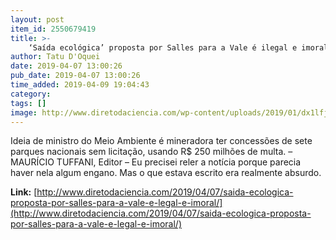 ```yaml
---
layout: post
item_id: 2550679419
title: >-
    ‘Saída ecológica’ proposta por Salles para a Vale é ilegal e imoral
author: Tatu D'Oquei
date: 2019-04-07 13:00:26
pub_date: 2019-04-07 13:00:26
time_added: 2019-04-09 19:04:43
category: 
tags: []
image: http://www.diretodaciencia.com/wp-content/uploads/2019/01/dx1lfjawwayk3sg.jpg_large.jpg
---
```


Ideia de ministro do Meio Ambiente é mineradora ter concessões de sete parques nacionais sem licitação, usando R$ 250 milhões de multa. – MAURÍCIO TUFFANI, Editor – Eu precisei reler a notícia porque parecia haver nela algum engano. Mas o que estava escrito era realmente absurdo.

**Link:** [http://www.diretodaciencia.com/2019/04/07/saida-ecologica-proposta-por-salles-para-a-vale-e-legal-e-imoral/](http://www.diretodaciencia.com/2019/04/07/saida-ecologica-proposta-por-salles-para-a-vale-e-legal-e-imoral/)

